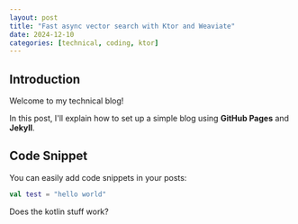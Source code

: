 ```yaml
---
layout: post
title: "Fast async vector search with Ktor and Weaviate"
date: 2024-12-10
categories: [technical, coding, ktor]
---
```


## Introduction

Welcome to my technical blog!

In this post, I'll explain how to set up a simple blog using **GitHub Pages** and **Jekyll**.

## Code Snippet

You can easily add code snippets in your posts:

```kotlin
val test = "hello world"
```

Does the kotlin stuff work?